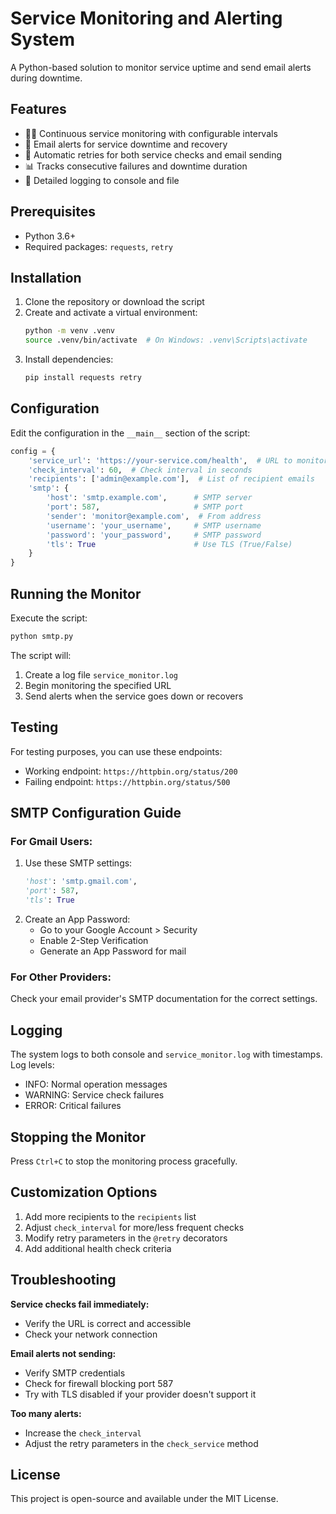 # Service Monitoring and Alerting System

A Python-based solution to monitor service uptime and send email alerts during downtime.

## Features

- 🕵️‍♂️ Continuous service monitoring with configurable intervals
- 📧 Email alerts for service downtime and recovery
- 🔄 Automatic retries for both service checks and email sending
- 📊 Tracks consecutive failures and downtime duration
- 📝 Detailed logging to console and file

## Prerequisites

- Python 3.6+
- Required packages: `requests`, `retry`

## Installation

1. Clone the repository or download the script
2. Create and activate a virtual environment:
   ```bash
   python -m venv .venv
   source .venv/bin/activate  # On Windows: .venv\Scripts\activate
   ```
3. Install dependencies:
   ```bash
   pip install requests retry
   ```

## Configuration

Edit the configuration in the `__main__` section of the script:

```python
config = {
    'service_url': 'https://your-service.com/health',  # URL to monitor
    'check_interval': 60,  # Check interval in seconds
    'recipients': ['admin@example.com'],  # List of recipient emails
    'smtp': {
        'host': 'smtp.example.com',      # SMTP server
        'port': 587,                     # SMTP port
        'sender': 'monitor@example.com',  # From address
        'username': 'your_username',     # SMTP username
        'password': 'your_password',     # SMTP password
        'tls': True                      # Use TLS (True/False)
    }
}
```

## Running the Monitor

Execute the script:
```bash
python smtp.py
```

The script will:
1. Create a log file `service_monitor.log`
2. Begin monitoring the specified URL
3. Send alerts when the service goes down or recovers

## Testing

For testing purposes, you can use these endpoints:

- Working endpoint: `https://httpbin.org/status/200`
- Failing endpoint: `https://httpbin.org/status/500`

## SMTP Configuration Guide

### For Gmail Users:
1. Use these SMTP settings:
   ```python
   'host': 'smtp.gmail.com',
   'port': 587,
   'tls': True
   ```
2. Create an App Password:
   - Go to your Google Account > Security
   - Enable 2-Step Verification
   - Generate an App Password for mail

### For Other Providers:
Check your email provider's SMTP documentation for the correct settings.

## Logging

The system logs to both console and `service_monitor.log` with timestamps. Log levels:
- INFO: Normal operation messages
- WARNING: Service check failures
- ERROR: Critical failures

## Stopping the Monitor

Press `Ctrl+C` to stop the monitoring process gracefully.

## Customization Options

1. Add more recipients to the `recipients` list
2. Adjust `check_interval` for more/less frequent checks
3. Modify retry parameters in the `@retry` decorators
4. Add additional health check criteria

## Troubleshooting

**Service checks fail immediately:**
- Verify the URL is correct and accessible
- Check your network connection

**Email alerts not sending:**
- Verify SMTP credentials
- Check for firewall blocking port 587
- Try with TLS disabled if your provider doesn't support it

**Too many alerts:**
- Increase the `check_interval`
- Adjust the retry parameters in the `check_service` method

## License

This project is open-source and available under the MIT License.
